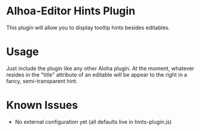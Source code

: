 Alhoa-Editor Hints Plugin
===================================
This plugin will allow you to display tooltip hints besides editables.

Usage
=====
Just include the plugin like any other Aloha plugin.
At the moment, whatever resides in the "title" attribute of an editable will be appear to the right in a fancy, semi-transparent hint.

Known Issues
============
* No external configuration yet (all defaults live in hints-plugin.js)